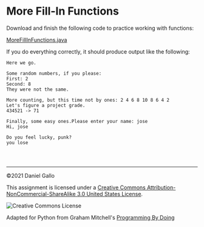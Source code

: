 # More Fill-In Functions


Download and finish the following code to practice working with
functions:  

[MoreFillInFunctions.java](examples/MoreFillInFunctions.java)


If you do everything correctly, it should produce output like the
following:



```
Here we go.

Some random numbers, if you please: 
First: 2
Second: 8
They were not the same.

More counting, but this time not by ones: 2 4 6 8 10 8 6 4 2 
Let's figure a project grade.
434521 -> 71

Finally, some easy ones.Please enter your name: jose
Hi, jose

Do you feel lucky, punk?
you lose

```


```



```



---


©2021 Daniel Gallo


This assignment is licensed under a
[Creative Commons Attribution-NonCommercial-ShareAlike 3.0 United States License](https://creativecommons.org/licenses/by-nc-sa/3.0/us/deed.en_US).  

![Creative Commons License](images/by-nc-sa.png)





Adapted for Python from Graham Mitchell's [Programming By Doing](https://programmingbydoing.com/)